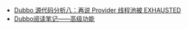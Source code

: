 * [Dubbo 源代码分析八：再说 Provider 线程池被 EXHAUSTED](http://www.cnblogs.com/leonxyzh/p/7446456.html)
* [Dubbo阅读笔记——高级功能](http://blog.csdn.net/qq_31326741/article/details/50807848)